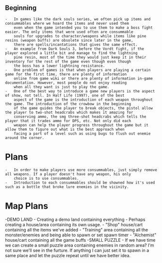 ## Beginning ##
    -   In games like the dark souls series, we often pick up items and consummables where we hoard the items and never used them
        even when the game intended you to use them to make a boss fight easier. The only items that were used often are consummable 
        souls for upgrades to character/weapons while items like pine resins (weapon buffs) are obsolete since later in the game, 
        there are spells/incantations that gives the same effect. 
    -   An example from Dark Souls 3, before the Vordt fight, if the player explored a little bit and manage to find the lightning
        pine resin, most of the time they would just keep it in their inventory for the rest of the game even though even though
        the boss has a lower lightning resistance. 
    -   One problem of games is that when players are playing a certain game for the first time, there are plenty of information 
        online from game wiki or there are plenty of information in-game documentation. However, most people do not enjoy reading 
        when all they want is just to play the game. 
    -   One of the best way to introduce a game new players is the aspect of show, not tell. In Half Life (1997), one of the best
        aspect of the game is the introduction of each weapon throughout the game. The introduction of the crowbow in the beginning
        of the game guides the player to break objects, the pistol allow the player to two-shot headcrabs which makes it amazing for
        conserving ammo, the smg three-shot headcrabs which tells the player that it trades ammo for DPS, etc. Not only did each 
        weapon can help the player progress throughout the game but it allow them to figure out what is the best approach when 
        facing a part of a level such as using bugs to flush out enemie around the corner. 

# Plans #
    -   In order to make players use more consummables, just simply remove all weapons. If a player doesn't have any weapon, his only
        choice is to use consummables. 
    -   Introduction to each consummables should be showned how it's used such as a bottle that broke lure enemies in the vicinity.


# Map Plans #
-DEMO LAND
    -    Creating a demo land containing everything
    -    Perhaps creating a house/area containing its own usage.
            - "Shop" house/cart containing all the items we've added
            - "Training" area containing all the monster/enemies and being able to spawn or set spawn timer
            - "Alchemist" house/cart containing all the game buffs
-SMALL PUZZLE
    -   If we have time we can create a small puzzle area containing enemies in random area? I'm not sure we'll see in the furture.
        If anything I can just set it to spawn in a same place and let the puzzle repeat until we have better idea.
